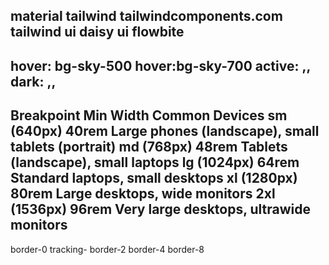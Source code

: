 material tailwind
tailwindcomponents.com
tailwind ui
daisy ui
flowbite
------------------------

hover:      bg-sky-500 hover:bg-sky-700
active:         ,,
dark:           ,,
------------------------

Breakpoint	Min Width	Common Devices
sm (640px)	40rem	Large phones (landscape), small tablets (portrait)
md (768px)	48rem	Tablets (landscape), small laptops
lg (1024px)	64rem	Standard laptops, small desktops
xl (1280px)	80rem	Large desktops, wide monitors
2xl (1536px)	96rem	Very large desktops, ultrawide monitors
------------------------------------------------------------------

border-0    tracking-
border-2
border-4
border-8    

